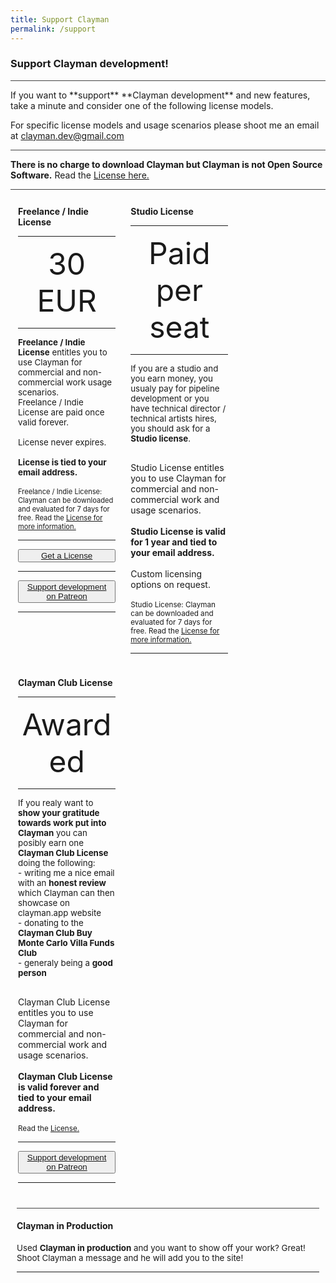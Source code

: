```yaml
---
title: Support Clayman
permalink: /support
---
```

### Support Clayman development!
<hr style="background-color:#424242;">
If you want to **support** **Clayman development** and new features, take a minute and consider one of the following license models.

For specific license models and usage scenarios please shoot me an email at clayman.dev@gmail.com
<hr style="background-color:#424242;">
<b>There is no charge to download Clayman but Clayman is not Open Source Software.</b> Read the  <a href="../support/license"> License here.</a> 

<hr style="background-color:#424242;">

<div class="column card" style="float: left;margin:12px; position:relative; width:31%;">
<b>Freelance / Indie License</b>
<hr>
<p style="font-size: 36pt;padding: 0px; margin:0px; text-align: center;">
30 EUR
</p><hr>
<p style="font-size: 10pt;">
<b>Freelance / Indie License</b> entitles you to use Clayman for commercial and non-commercial work usage scenarios.<br>
Freelance / Indie License are paid once valid forever.
<br>
<br>
License never expires.<br><br>
<b>License is tied to your email address.</b>
<br>
<br>
<small>
Freelance / Indie License: Clayman can be downloaded and evaluated for 7 days for free.
Read the <a href="../support/license"> License for more information.</a> </small>
<br>
</p>
<hr>
<button style="width:100%;" type="button" class="btn btn-lg btn-block button_support"><a href="https://www.buymeacoffee.com/ddesmond/e/57963">Get a License</a></button>
<hr>
<button style="width:100%;" type="button" class="btn btn-lg btn-block button_support"><a href="https://www.patreon.com/clayman_asset_manager">Support development on Patreon</a></button><hr>
</div>


<div class="column is-4 card" style="float: left;margin:12px; position:relative;width:31%;">
<b>Studio License</b><hr>
<p style="font-size: 36pt;padding: 0px; margin:0px; text-align: center;">
Paid per seat
</p><hr>
<p style="font-size: 10pt;">
If you are a studio and you earn money, you usualy pay for pipeline development or you have technical director / technical artists hires, you should ask for a <b>Studio license</b>.<br><br>

Studio License entitles you to use Clayman for commercial and non-commercial work and usage scenarios.
<br><br>
<b>Studio License is valid for 1 year and tied to your email address.</b>
<br><br>
Custom licensing options on request.
<br>
<br>
<small>
Studio License: Clayman can be downloaded and evaluated for 7 days for free.
Read the <a href="../support/license"> License for more information.</a> </small>
</p><hr>
</div>


<div class="column is-4 card" style="float: left;margin:12px;position:relative;width:31%;">
<b>Clayman Club License</b><hr>
<p style="font-size: 36pt;padding: 0px; margin:0px; text-align: center;">
Awarded
</p><hr>
<p style="font-size: 10pt;">
If you realy want to <b>show your gratitude towards work put into Clayman</b> you can posibly earn one <b>Clayman Club License</b> doing the following:<br>
  - writing me a nice email with an <b>honest review</b> which Clayman can then showcase on clayman.app website<br>
  - donating to the <b>Clayman Club Buy Monte Carlo Villa Funds Club</b><br>
  - generaly being a <b>good person</b>
<br><br>

Clayman Club License entitles you to use Clayman for commercial and non-commercial work and usage scenarios.
<br><br>
<b>Clayman Club License is valid forever and tied to your email address.</b>
<br><br>
<small>Read the <a href="../support/license"> License.</a> </small>
</p>

<hr>
<button style="width:100%;" type="button" class="btn btn-lg btn-block button_support"><a href="https://www.patreon.com/clayman_asset_manager">Support development on Patreon</a></button><hr>
</div>

<!-- fixer --->
<div style="clear: both;"></div>

<!-- fixer --->


<div class="block" style="margin:10px;">
	<hr style="background-color:#424242;">
<h4>Clayman in Production</h4>
<p style="font-size: 10pt;">
Used <b>Clayman in production</b> and you want to show off your work? Great! Shoot Clayman a message and he will add you to the site!
</p><hr>
</div>